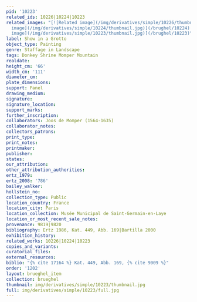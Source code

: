 ```yaml
---
pid: '10223'
related_ids: 10226|10224|10223
related_images: "[![Related image](/img/derivatives/simple/10226/thumbnail.jpg)](/brughel/10226)|[![Related
  image](/img/derivatives/simple/10224/thumbnail.jpg)](/brughel/10224)|[![Related
  image](/img/derivatives/simple/10223/thumbnail.jpg)](/brughel/10223)"
label: Show in a Grotto
object_type: Painting
genre: Staffage in Landscape
tags: Donkey Shrine Momper Mountain
realdate: 
height_cm: '66'
width_cm: '111'
diameter_cm: 
plate_dimensions: 
support: Panel
drawing_medium: 
signature: 
signature_location: 
support_marks: 
further_inscription: 
collaborators: Joos de Momper (1564-1635)
collaborator_notes: 
collectors_patrons: 
print_type: 
print_notes: 
printmaker: 
publisher: 
states: 
our_attribution: 
other_attribution_authorities: 
ertz_1979: 
ertz_2008: '786'
bailey_walker: 
hollstein_no: 
collection_type: Public
location_country: France
location_city: Paris
location_collection: Musée Municipal de Saint-Germain-en-Laye
location_or_most_recent_sale_notes: 
provenance: 9819|9820
bibliography: Ertz 1986, Kat. 449, Abb. 169|Bartilla 2000
exhibition_history: 
related_works: 10226|10224|10223
copies_and_variants: 
curatorial_files: 
external_resources: 
biblio: "{% cite 17164 %} Kat. 449, Abb. 169, {% cite 9009 %}"
order: '1202'
layout: brueghel_item
collection: brueghel
thumbnail: img/derivatives/simple/10223/thumbnail.jpg
full: img/derivatives/simple/10223/full.jpg
---
```

